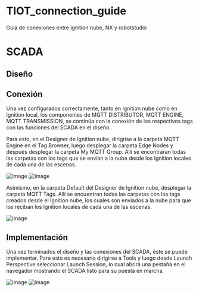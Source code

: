# TIOT_connection_guide
Guía de conexiones entre ignition nube, NX y robotstudio

# SCADA

## Diseño

## Conexión

Una vez configurados correctamente, tanto en Ignition nube como en Ignition local, los componentes de MQTT DISTRIBUTOR, MQTT ENGINE, MQTT TRANSMISSION, se continúa con la conexión de los respectivos tags con las funciones del SCADA en el diseño.

Para esto, en el Designer de Ignition nube, dirigrise a la carpeta MQTT Engine en el Tag Browser, luego desplegar la carpeta Edge Nodes y después desplegar la carpeta My MQTT Group. Allí se encontraran todas las carpetas con los tags que se envían a la nube desde los Ignition locales de cada una de las escenas.

![image](https://github.com/jsduenass/TIOT_connection_guide/assets/80609467/e36c0c67-3a7c-4f1f-927d-875897f0ae4c)
![image](https://github.com/jsduenass/TIOT_connection_guide/assets/80609467/4a900119-79c3-4c1c-8fe7-ffcbf90e3350)

Asimismo, en la carpeta Default del Designer de Ignition nube, desplegar la carpeta MQTT Tags. Allí se encuentran todas las carpetas con los tags creados desde el Ignition nube, los cuales son enviados a la nube para que los reciban los Ignition locales de cada una de las escenas.

![image](https://github.com/jsduenass/TIOT_connection_guide/assets/80609467/016151d1-7744-4151-bccd-5dc5abbcaf8d)


## Implementación

Una vez terminados el diseño y las conexiones del SCADA, éste se puede implementar. Para esto es necesario dirigirse a Tools y luego desde Launch Perspective seleccionar Launch Session, lo cual abrirá una pestaña en el navegador mostrando el SCADA listo para su puesta en marcha.

![image](https://github.com/jsduenass/TIOT_connection_guide/assets/80609467/f6b8e471-d5a8-4277-944d-63cc3f1943d4)
![image](https://github.com/jsduenass/TIOT_connection_guide/assets/80609467/06aa846e-cd87-427a-aa93-834c75041024)

